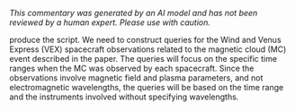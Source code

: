 _This commentary was generated by an AI model and has not been reviewed by a human expert. Please use with caution._

produce the script. We need to construct queries for the Wind and Venus Express (VEX) spacecraft observations related to the magnetic cloud (MC) event described in the paper. The queries will focus on the specific time ranges when the MC was observed by each spacecraft. Since the observations involve magnetic field and plasma parameters, and not electromagnetic wavelengths, the queries will be based on the time range and the instruments involved without specifying wavelengths.
